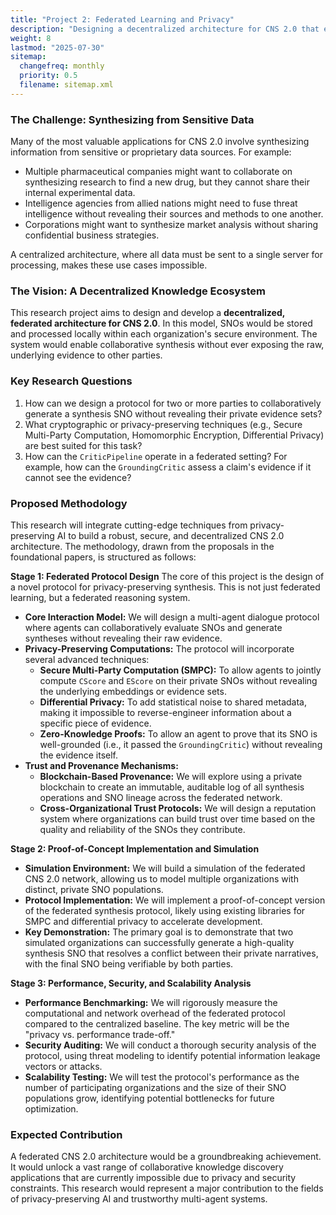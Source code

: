 ```yaml
---
title: "Project 2: Federated Learning and Privacy"
description: "Designing a decentralized architecture for CNS 2.0 that enables collaborative knowledge synthesis while preserving data privacy."
weight: 8
lastmod: "2025-07-30"
sitemap:
  changefreq: monthly
  priority: 0.5
  filename: sitemap.xml
---
```


### The Challenge: Synthesizing from Sensitive Data

Many of the most valuable applications for CNS 2.0 involve synthesizing information from sensitive or proprietary data sources. For example:
-   Multiple pharmaceutical companies might want to collaborate on synthesizing research to find a new drug, but they cannot share their internal experimental data.
-   Intelligence agencies from allied nations might need to fuse threat intelligence without revealing their sources and methods to one another.
-   Corporations might want to synthesize market analysis without sharing confidential business strategies.

A centralized architecture, where all data must be sent to a single server for processing, makes these use cases impossible.

### The Vision: A Decentralized Knowledge Ecosystem

This research project aims to design and develop a **decentralized, federated architecture for CNS 2.0**. In this model, SNOs would be stored and processed locally within each organization's secure environment. The system would enable collaborative synthesis without ever exposing the raw, underlying evidence to other parties.

### Key Research Questions

1.  How can we design a protocol for two or more parties to collaboratively generate a synthesis SNO without revealing their private evidence sets?
2.  What cryptographic or privacy-preserving techniques (e.g., Secure Multi-Party Computation, Homomorphic Encryption, Differential Privacy) are best suited for this task?
3.  How can the `CriticPipeline` operate in a federated setting? For example, how can the `GroundingCritic` assess a claim's evidence if it cannot see the evidence?

### Proposed Methodology

This research will integrate cutting-edge techniques from privacy-preserving AI to build a robust, secure, and decentralized CNS 2.0 architecture. The methodology, drawn from the proposals in the foundational papers, is structured as follows:

**Stage 1: Federated Protocol Design**
The core of this project is the design of a novel protocol for privacy-preserving synthesis. This is not just federated learning, but a federated reasoning system.
-   **Core Interaction Model:** We will design a multi-agent dialogue protocol where agents can collaboratively evaluate SNOs and generate syntheses without revealing their raw evidence.
-   **Privacy-Preserving Computations:** The protocol will incorporate several advanced techniques:
    -   **Secure Multi-Party Computation (SMPC):** To allow agents to jointly compute `CScore` and `EScore` on their private SNOs without revealing the underlying embeddings or evidence sets.
    -   **Differential Privacy:** To add statistical noise to shared metadata, making it impossible to reverse-engineer information about a specific piece of evidence.
    -   **Zero-Knowledge Proofs:** To allow an agent to prove that its SNO is well-grounded (i.e., it passed the `GroundingCritic`) without revealing the evidence itself.
-   **Trust and Provenance Mechanisms:**
    -   **Blockchain-Based Provenance:** We will explore using a private blockchain to create an immutable, auditable log of all synthesis operations and SNO lineage across the federated network.
    -   **Cross-Organizational Trust Protocols:** We will design a reputation system where organizations can build trust over time based on the quality and reliability of the SNOs they contribute.

**Stage 2: Proof-of-Concept Implementation and Simulation**
-   **Simulation Environment:** We will build a simulation of the federated CNS 2.0 network, allowing us to model multiple organizations with distinct, private SNO populations.
-   **Protocol Implementation:** We will implement a proof-of-concept version of the federated synthesis protocol, likely using existing libraries for SMPC and differential privacy to accelerate development.
-   **Key Demonstration:** The primary goal is to demonstrate that two simulated organizations can successfully generate a high-quality synthesis SNO that resolves a conflict between their private narratives, with the final SNO being verifiable by both parties.

**Stage 3: Performance, Security, and Scalability Analysis**
-   **Performance Benchmarking:** We will rigorously measure the computational and network overhead of the federated protocol compared to the centralized baseline. The key metric will be the "privacy vs. performance trade-off."
-   **Security Auditing:** We will conduct a thorough security analysis of the protocol, using threat modeling to identify potential information leakage vectors or attacks.
-   **Scalability Testing:** We will test the protocol's performance as the number of participating organizations and the size of their SNO populations grow, identifying potential bottlenecks for future optimization.

### Expected Contribution

A federated CNS 2.0 architecture would be a groundbreaking achievement. It would unlock a vast range of collaborative knowledge discovery applications that are currently impossible due to privacy and security constraints. This research would represent a major contribution to the fields of privacy-preserving AI and trustworthy multi-agent systems.
